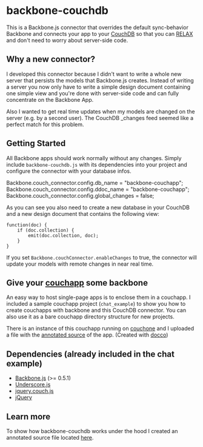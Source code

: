 backbone-couchdb
================

This is a Backbone.js connector that overrides the default sync-behavior Backbone and connects your app to your [CouchDB](https://github.com/apache/couchdb) so that you can [RELAX](http://vimeo.com/11852209) and don't need to worry about server-side code. 

Why a new connector?
--------------------

I developed this connector because I didn't want to write a whole new server that persists 
the models that Backbone.js creates. Instead of writing a server you now only have to write a simple design document
containing one simple view and you're done with server-side code and can fully concentrate on the Backbone App.

Also I wanted to get real time updates when my models are changed on the server (e.g. by a second user). The CouchDB _changes feed seemed 
like a perfect match for this problem.

Getting Started
---------------

All Backbone apps should work normally without any changes. Simply include `backbone-couchdb.js` with its dependencies into your project and configure the connector with your database infos.

  Backbone.couch_connector.config.db_name = "backbone-couchapp";
  Backbone.couch_connector.config.ddoc_name = "backbone-couchapp";
  Backbone.couch_connector.config.global_changes = false;
	
As you can see you also need to create a new database in your CouchDB and a new design document that contains the following view:

    function(doc) {
        if (doc.collection) {
            emit(doc.collection, doc);
        }
    }

If you set `Backbone.couchConnector.enableChanges` to true, the connector will update your models with remote changes in near real time.

Give your [couchapp](https://github.com/couchapp/couchapp) some backbone
------------------------------------------------------------------------

An easy way to host single-page apps is to enclose them in a couchapp. I included a sample couchapp project (`chat_example`) to show you how to create 
couchapps with backbone and this CouchDB connector. You can also use it as a bare couchapp directory structure for new projects.

There is an instance of this couchapp running on [couchone](http://backbone.couchone.com/backbone-couchapp/_design/backbone-couchapp/index.html) and I uploaded a file with the [annotated source](http://janmonschke.github.com/backbone-couchdb/app.html) of the app. (Created with [docco](https://github.com/jashkenas/docco))

Dependencies (already included in the chat example)
------------

* [Backbone.js](https://github.com/documentcloud/backbone) (>= 0.5.1)
* [Underscore.js](https://github.com/documentcloud/underscore)
* [jquery.couch.js](https://github.com/apache/couchdb/blob/trunk/share/www/script/jquery.couch.js)
* [jQuery](http://www.jquery.com/)


Learn more
----------

To show how backbone-couchdb works under the hood I created an annotated source file located [here](http://janmonschke.github.com/backbone-couchdb/backbone-couchdb.html).
